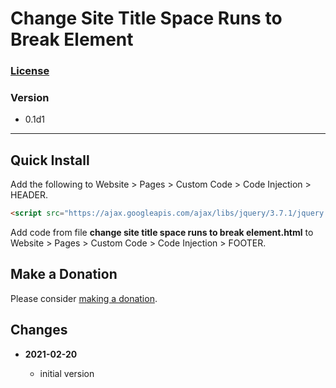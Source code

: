 # Change Site Title Space Runs to Break Element

### [License][99]

### Version

  * 0.1d1

---

## Quick Install

Add the following to Website > Pages > Custom Code > Code Injection > HEADER.

```html
<script src="https://ajax.googleapis.com/ajax/libs/jquery/3.7.1/jquery.min.js"></script>
```

Add code from file **change site title space runs to break element.html** to
Website > Pages > Custom Code > Code Injection > FOOTER.

## Make a Donation

Please consider [making a donation](https://github.com/tomsWebConsulting/twcsl#make-a-donation).

## Changes

<!-- * **2021-05-12**

  * add support for guard processor
  * bumped version to 0.2d0
  -->
* **2021-02-20**

  * initial version

[99]: https://github.com/tomsWebConsulting/twcsl/blob/main/LICENSE.txt#L1
